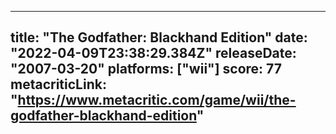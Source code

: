 
---
title: "The Godfather: Blackhand Edition"
date: "2022-04-09T23:38:29.384Z"
releaseDate: "2007-03-20"
platforms: ["wii"]
score: 77
metacriticLink: "https://www.metacritic.com/game/wii/the-godfather-blackhand-edition"
---
